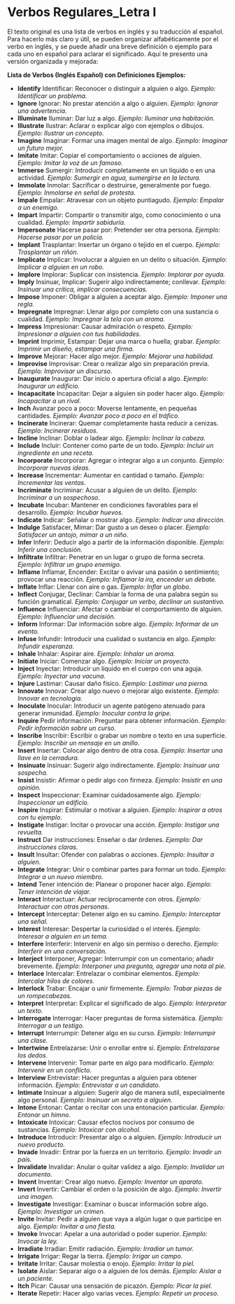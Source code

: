 # Verbos Regulares_Letra I

El texto original es una lista de verbos en inglés y su traducción al español. Para hacerlo más claro y útil, se pueden organizar alfabéticamente por el verbo en inglés, y se puede añadir una breve definición o ejemplo para cada uno en español para aclarar el significado.  Aquí te presento una versión organizada y mejorada:

**Lista de Verbos (Inglés    Español) con Definiciones Ejemplos:**

*   **Identify**    Identificar: Reconocer o distinguir a alguien o algo. *Ejemplo: Identificar un problema.*
*   **Ignore**    Ignorar: No prestar atención a algo o alguien. *Ejemplo: Ignorar una advertencia.*
*   **Illuminate**    Iluminar: Dar luz a algo. *Ejemplo: Iluminar una habitación.*
*   **Illustrate**    Ilustrar: Aclarar o explicar algo con ejemplos o dibujos. *Ejemplo: Ilustrar un concepto.*
*   **Imagine**    Imaginar: Formar una imagen mental de algo. *Ejemplo: Imaginar un futuro mejor.*
*   **Imitate**    Imitar: Copiar el comportamiento o acciones de alguien. *Ejemplo: Imitar la voz de un famoso.*
*   **Immerse**    Sumergir: Introducir completamente en un líquido o en una actividad. *Ejemplo: Sumergir en agua, sumergirse en la lectura.*
*   **Immolate**    Inmolar: Sacrificar o destruirse, generalmente por fuego. *Ejemplo: Inmolarse en señal de protesta.*
*   **Impale**    Empalar: Atravesar con un objeto puntiagudo. *Ejemplo: Empalar a un enemigo.*
*   **Impart**    Impartir: Compartir o transmitir algo, como conocimiento o una cualidad. *Ejemplo: Impartir sabiduría.*
*   **Impersonate**    Hacerse pasar por: Pretender ser otra persona. *Ejemplo: Hacerse pasar por un policía.*
*   **Implant**    Trasplantar: Insertar un órgano o tejido en el cuerpo. *Ejemplo: Trasplantar un riñón.*
*   **Implicate**    Implicar: Involucrar a alguien en un delito o situación. *Ejemplo: Implicar a alguien en un robo.*
*   **Implore**    Implorar: Suplicar con insistencia. *Ejemplo: Implorar por ayuda.*
*   **Imply**    Insinuar, Implicar: Sugerir algo indirectamente; conllevar. *Ejemplo: Insinuar una crítica, implicar consecuencias.*
*   **Impose**    Imponer: Obligar a alguien a aceptar algo. *Ejemplo: Imponer una regla.*
*   **Impregnate**    Impregnar: Llenar algo por completo con una sustancia o cualidad. *Ejemplo: Impregnar la tela con un aroma.*
*   **Impress**    Impresionar: Causar admiración o respeto. *Ejemplo: Impresionar a alguien con tus habilidades.*
*   **Imprint**    Imprimir, Estampar: Dejar una marca o huella; grabar. *Ejemplo: Imprimir un diseño, estampar una firma.*
*   **Improve**    Mejorar: Hacer algo mejor. *Ejemplo: Mejorar una habilidad.*
*   **Improvise**    Improvisar: Crear o realizar algo sin preparación previa. *Ejemplo: Improvisar un discurso.*
*   **Inaugurate**    Inaugurar: Dar inicio o apertura oficial a algo. *Ejemplo: Inaugurar un edificio.*
*   **Incapacitate**    Incapacitar: Dejar a alguien sin poder hacer algo. *Ejemplo: Incapacitar a un rival.*
*   **Inch**    Avanzar poco a poco: Moverse lentamente, en pequeñas cantidades. *Ejemplo: Avanzar poco a poco en el tráfico.*
*   **Incinerate**    Incinerar: Quemar completamente hasta reducir a cenizas. *Ejemplo: Incinerar residuos.*
*   **Incline**    Inclinar: Doblar o ladear algo. *Ejemplo: Inclinar la cabeza.*
*   **Include**    Incluir: Contener como parte de un todo. *Ejemplo: Incluir un ingrediente en una receta.*
*   **Incorporate**    Incorporar: Agregar o integrar algo a un conjunto. *Ejemplo: Incorporar nuevas ideas.*
*   **Increase**    Incrementar: Aumentar en cantidad o tamaño. *Ejemplo: Incrementar las ventas.*
*   **Incriminate**    Incriminar: Acusar a alguien de un delito. *Ejemplo: Incriminar a un sospechoso.*
*   **Incubate**    Incubar: Mantener en condiciones favorables para el desarrollo. *Ejemplo: Incubar huevos.*
*   **Indicate**    Indicar: Señalar o mostrar algo. *Ejemplo: Indicar una dirección.*
*   **Indulge**    Satisfacer, Mimar: Dar gusto a un deseo o placer. *Ejemplo: Satisfacer un antojo, mimar a un niño.*
*   **Infer**    Inferir: Deducir algo a partir de la información disponible. *Ejemplo: Inferir una conclusión.*
*   **Infiltrate**    Infiltrar: Penetrar en un lugar o grupo de forma secreta. *Ejemplo: Infiltrar un grupo enemigo.*
*   **Inflame**    Inflamar, Encender: Excitar o avivar una pasión o sentimiento; provocar una reacción. *Ejemplo: Inflamar la ira, encender un debate.*
*   **Inflate**    Inflar: Llenar con aire o gas. *Ejemplo: Inflar un globo.*
*   **Inflect**    Conjugar, Declinar: Cambiar la forma de una palabra según su función gramatical. *Ejemplo: Conjugar un verbo, declinar un sustantivo.*
*   **Influence**    Influenciar: Afectar o cambiar el comportamiento de alguien. *Ejemplo: Influenciar una decisión.*
*   **Inform**    Informar: Dar información sobre algo. *Ejemplo: Informar de un evento.*
*   **Infuse**    Infundir: Introducir una cualidad o sustancia en algo. *Ejemplo: Infundir esperanza.*
*   **Inhale**    Inhalar: Aspirar aire. *Ejemplo: Inhalar un aroma.*
*   **Initiate**    Iniciar: Comenzar algo. *Ejemplo: Iniciar un proyecto.*
*   **Inject**    Inyectar: Introducir un líquido en el cuerpo con una aguja. *Ejemplo: Inyectar una vacuna.*
*   **Injure**    Lastimar: Causar daño físico. *Ejemplo: Lastimar una pierna.*
*   **Innovate**    Innovar: Crear algo nuevo o mejorar algo existente. *Ejemplo: Innovar en tecnología.*
*   **Inoculate**    Inocular: Introducir un agente patógeno atenuado para generar inmunidad. *Ejemplo: Inocular contra la gripe.*
*   **Inquire**    Pedir información: Preguntar para obtener información. *Ejemplo: Pedir información sobre un curso.*
*   **Inscribe**    Inscribir: Escribir o grabar un nombre o texto en una superficie. *Ejemplo: Inscribir un mensaje en un anillo.*
*   **Insert**    Insertar: Colocar algo dentro de otra cosa. *Ejemplo: Insertar una llave en la cerradura.*
*   **Insinuate**    Insinuar: Sugerir algo indirectamente. *Ejemplo: Insinuar una sospecha.*
*   **Insist**    Insistir: Afirmar o pedir algo con firmeza. *Ejemplo: Insistir en una opinión.*
*   **Inspect**    Inspeccionar: Examinar cuidadosamente algo. *Ejemplo: Inspeccionar un edificio.*
*   **Inspire**    Inspirar: Estimular o motivar a alguien. *Ejemplo: Inspirar a otros con tu ejemplo.*
*   **Instigate**    Instigar: Incitar o provocar una acción. *Ejemplo: Instigar una revuelta.*
*   **Instruct**    Dar instrucciones: Enseñar o dar órdenes. *Ejemplo: Dar instrucciones claras.*
*   **Insult**    Insultar: Ofender con palabras o acciones. *Ejemplo: Insultar a alguien.*
*   **Integrate**    Integrar: Unir o combinar partes para formar un todo. *Ejemplo: Integrar a un nuevo miembro.*
*   **Intend**    Tener intención de: Planear o proponer hacer algo. *Ejemplo: Tener intención de viajar.*
*   **Interact**    Interactuar: Actuar recíprocamente con otros. *Ejemplo: Interactuar con otras personas.*
*   **Intercept**    Interceptar: Detener algo en su camino. *Ejemplo: Interceptar una señal.*
*   **Interest**    Interesar: Despertar la curiosidad o el interés. *Ejemplo: Interesar a alguien en un tema.*
*   **Interfere**    Interferir: Intervenir en algo sin permiso o derecho. *Ejemplo: Interferir en una conversación.*
*   **Interject**    Interponer, Agregar: Interrumpir con un comentario; añadir brevemente. *Ejemplo: Interponer una pregunta, agregar una nota al pie.*
*   **Interlace**    Intercalar: Entrelazar o combinar elementos. *Ejemplo: Intercalar hilos de colores.*
*   **Interlock**    Trabar: Encajar o unir firmemente. *Ejemplo: Trabar piezas de un rompecabezas.*
*   **Interpret**    Interpretar: Explicar el significado de algo. *Ejemplo: Interpretar un texto.*
*   **Interrogate**    Interrogar: Hacer preguntas de forma sistemática. *Ejemplo: Interrogar a un testigo.*
*   **Interrupt**    Interrumpir: Detener algo en su curso. *Ejemplo: Interrumpir una clase.*
*   **Intertwine**    Entrelazarse: Unir o enrollar entre sí. *Ejemplo: Entrelazarse los dedos.*
*   **Intervene**    Intervenir: Tomar parte en algo para modificarlo. *Ejemplo: Intervenir en un conflicto.*
*   **Interview**    Entrevistar: Hacer preguntas a alguien para obtener información. *Ejemplo: Entrevistar a un candidato.*
*   **Intimate**    Insinuar a alguien: Sugerir algo de manera sutil, especialmente algo personal. *Ejemplo: Insinuar un secreto a alguien.*
*   **Intone**    Entonar: Cantar o recitar con una entonación particular. *Ejemplo: Entonar un himno.*
*   **Intoxicate**    Intoxicar: Causar efectos nocivos por consumo de sustancias. *Ejemplo: Intoxicar con alcohol.*
*   **Introduce**    Introducir: Presentar algo o a alguien. *Ejemplo: Introducir un nuevo producto.*
*   **Invade**    Invadir: Entrar por la fuerza en un territorio. *Ejemplo: Invadir un país.*
*   **Invalidate**    Invalidar: Anular o quitar validez a algo. *Ejemplo: Invalidar un documento.*
*   **Invent**    Inventar: Crear algo nuevo. *Ejemplo: Inventar un aparato.*
*   **Invert**    Invertir: Cambiar el orden o la posición de algo. *Ejemplo: Invertir una imagen.*
*   **Investigate**    Investigar: Examinar o buscar información sobre algo. *Ejemplo: Investigar un crimen.*
*   **Invite**    Invitar: Pedir a alguien que vaya a algún lugar o que participe en algo. *Ejemplo: Invitar a una fiesta.*
*   **Invoke**    Invocar: Apelar a una autoridad o poder superior. *Ejemplo: Invocar la ley.*
*   **Irradiate**    Irradiar: Emitir radiación. *Ejemplo: Irradiar un tumor.*
*   **Irrigate**    Irrigar: Regar la tierra. *Ejemplo: Irrigar un campo.*
*   **Irritate**    Irritar: Causar molestia o enojo. *Ejemplo: Irritar la piel.*
*   **Isolate**    Aislar: Separar algo o a alguien de los demás. *Ejemplo: Aislar a un paciente.*
*   **Itch**    Picar: Causar una sensación de picazón. *Ejemplo: Picar la piel.*
*   **Iterate**    Repetir: Hacer algo varias veces. *Ejemplo: Repetir un proceso.*


